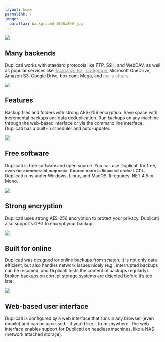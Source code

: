 ```yaml
---
layout: home
permalink: /
image:
  parallax: background-1600x800.jpg
---
```



<div class="twotiles">

  <div class="twotile">
    <p class="post-icon"><img src="images/home/backends-ico.png" /></p>
    <h2 class="post-title">Many backends</h2>
    <p class="post-excerpt">Duplicati works with standard protocols like FTP, SSH, and WebDAV, as well as popular services like <a href="https://www.backblaze.com/blog/duplicati-backups-cloud-storage/" alt="Duplicati with Backblaze B2 Cloud Storage" style="color: #989895">Backblaze B2</a>, <a href="https://tardigrade.io/" alt="Backup with Duplicati to Tardigrade" style="color: #989895">Tardigrade</a>, Microsoft OneDrive, Amazon S3, Google Drive, box.com, Mega, and <a href="https://duplicati.readthedocs.io/en/latest/01-introduction/#supported-backends" style="color: #989895">many others</a>.</p>
  </div>

  <div class="twotile">
    <p class="post-icon"><img src="images/home/feature-ico.png" /></p>
    <h2 class="post-title">Features</h2>
    <p class="post-excerpt">Backup files and folders with strong AES-256 encryption. Save space with incremental backups and data deduplication. Run backups on any machine through the web-based interface or via the command line interface. Duplicati has a built-in scheduler and auto-updater.</p>
  </div>

  <div class="twotile">
    <p class="post-icon"><img src="images/home/lgpl-ico.png" /></p>
    <h2 class="post-title">Free software</h2>
    <p class="post-excerpt">Duplicati is free software and open source. You can use Duplicati for free, even for commercial purposes. Source code is licensed under LGPL. Duplicati runs under Windows, Linux, and MacOS. It requires .NET 4.5 or Mono.</p>
  </div>

  <div class="twotile">
    <p class="post-icon"><img src="images/home/secure-ico.png" /></p>
    <h2 class="post-title">Strong encryption</h2>
    <p class="post-excerpt">Duplicati uses strong AES-256 encryption to protect your privacy. Duplicati also supports GPG to encrypt your backup.</p>
  </div>

  <div class="twotile">
    <p class="post-icon"><img src="images/home/cloud-ico.png" /></p>
    <h2 class="post-title">Built for online</h2>
    <p class="post-excerpt">Duplicati was designed for online backups from scratch. It is not only data efficient, but also handles network issues nicely (e.g., interrupted backups can be resumed, and Duplicati tests the content of backups regularly). Broken backups on corrupt storage systems are detected before it’s too late.</p>
  </div>

  <div class="twotile">
    <p class="post-icon"><img src="images/home/webui-ico.png" /></p>
    <h2 class="post-title">Web-based user interface</h2>
    <p class="post-excerpt">Duplicati is configured by a web interface that runs in any browser (even mobile) and can be accessed - if you'd like - from anywhere. The web interface enables support for Duplicati on headless machines, like a NAS (network attached storage).</p>
  </div>

</div>
